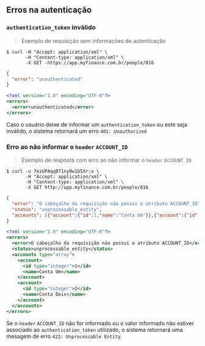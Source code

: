 ## Erros na autenticação

### `authentication_token` inválido

> Exemplo de requisição sem informações de autenticação

```shell
$ curl -H "Accept: application/xml" \
       -H "Content-type: application/xml" \
       -X GET -https://app.myfinance.com.br/people/816

```

```json
{
  "error": "unauthenticated"
}

```

```xml
<?xml version="1.0" encoding="UTF-8"?>
<errors>
  <error>unauthenticated</error>
</errors>
```

Caso o usuário deixe de informar um `authentication_token` ou este seja inválido, o sistema retornará um erro `401: Unauthorized`

### Erro ao não informar o `header` `ACCOUNT_ID`

> Exemplo de resposta com erro ao não informar o `header` `ACCOUNT_ID`

```shell
$ curl -u 7ezUPAqq8T1ny0w1bSXr:x \
       -H "Accept: application/xml" \
       -H "Content-type: application/xml" \
       -X GET http://app.myfinance.com.br/people/816
```

```json
{
  "error": "O cabeçalho da requisição não possui o atributo ACCOUNT_ID",
  "status": "unprocessable_entity",
  "accounts": [{"account":{"id":1,"name":"Conta Um"}},{"account":{"id":2,"name":"Conta 2"}}]
}
```

```xml
<?xml version="1.0" encoding="UTF-8"?>
<errors>
  <error>O cabeçalho da requisição não possui o atributo ACCOUNT_ID</error>
  <status>unprocessable_entity</status>
  <accounts type="array">
    <account>
      <id type="integer">1</id>
      <name>Conta Um</name>
    </account>
    <account>
      <id type="integer">2</id>
      <name>Conta Dois</name>
    </account>
  </accounts>
</errors>
```

Se o `header` `ACCOUNT_ID` não for informado ou o valor informado não estiver associado ao `authentication_token` utilizado,
o sistema retornará uma mesagem de erro `422: Unprocessable Entity`.